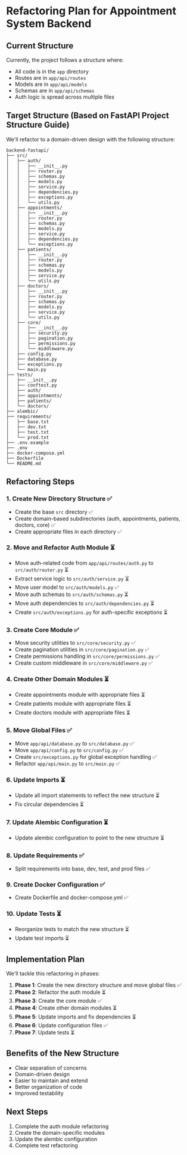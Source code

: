 # Refactoring Plan for Appointment System Backend

## Current Structure

Currently, the project follows a structure where:

- All code is in the `app` directory
- Routes are in `app/api/routes`
- Models are in `app/api/models`
- Schemas are in `app/api/schemas`
- Auth logic is spread across multiple files

## Target Structure (Based on FastAPI Project Structure Guide)

We'll refactor to a domain-driven design with the following structure:

```
backend-fastapi/
├── src/
│   ├── auth/
│   │   ├── __init__.py
│   │   ├── router.py
│   │   ├── schemas.py
│   │   ├── models.py
│   │   ├── service.py
│   │   ├── dependencies.py
│   │   ├── exceptions.py
│   │   └── utils.py
│   ├── appointments/
│   │   ├── __init__.py
│   │   ├── router.py
│   │   ├── schemas.py
│   │   ├── models.py
│   │   ├── service.py
│   │   ├── dependencies.py
│   │   └── exceptions.py
│   ├── patients/
│   │   ├── __init__.py
│   │   ├── router.py
│   │   ├── schemas.py
│   │   ├── models.py
│   │   ├── service.py
│   │   └── utils.py
│   ├── doctors/
│   │   ├── __init__.py
│   │   ├── router.py
│   │   ├── schemas.py
│   │   ├── models.py
│   │   ├── service.py
│   │   └── utils.py
│   ├── core/
│   │   ├── __init__.py
│   │   ├── security.py
│   │   ├── pagination.py
│   │   ├── permissions.py
│   │   └── middleware.py
│   ├── config.py
│   ├── database.py
│   ├── exceptions.py
│   └── main.py
├── tests/
│   ├── __init__.py
│   ├── conftest.py
│   ├── auth/
│   ├── appointments/
│   ├── patients/
│   └── doctors/
├── alembic/
├── requirements/
│   ├── base.txt
│   ├── dev.txt
│   ├── test.txt
│   └── prod.txt
├── .env.example
├── .env
├── docker-compose.yml
├── Dockerfile
└── README.md
```

## Refactoring Steps

### 1. Create New Directory Structure ✅

- Create the base `src` directory ✅
- Create domain-based subdirectories (auth, appointments, patients, doctors, core) ✅
- Create appropriate files in each directory ✅

### 2. Move and Refactor Auth Module ⏳

- Move auth-related code from `app/api/routes/auth.py` to `src/auth/router.py` ⏳
- Extract service logic to `src/auth/service.py` ⏳
- Move user model to `src/auth/models.py` ✅
- Move auth schemas to `src/auth/schemas.py` ⏳
- Move auth dependencies to `src/auth/dependencies.py` ⏳
- Create `src/auth/exceptions.py` for auth-specific exceptions ⏳

### 3. Create Core Module ✅

- Move security utilities to `src/core/security.py` ✅
- Create pagination utilities in `src/core/pagination.py` ✅
- Create permissions handling in `src/core/permissions.py` ✅
- Create custom middleware in `src/core/middleware.py` ✅

### 4. Create Other Domain Modules ⏳

- Create appointments module with appropriate files ⏳
- Create patients module with appropriate files ⏳
- Create doctors module with appropriate files ⏳

### 5. Move Global Files ✅

- Move `app/api/database.py` to `src/database.py` ✅
- Move `app/api/config.py` to `src/config.py` ✅
- Create `src/exceptions.py` for global exception handling ✅
- Refactor `app/api/main.py` to `src/main.py` ✅

### 6. Update Imports ⏳

- Update all import statements to reflect the new structure ⏳
- Fix circular dependencies ⏳

### 7. Update Alembic Configuration ⏳

- Update alembic configuration to point to the new structure ⏳

### 8. Update Requirements ✅

- Split requirements into base, dev, test, and prod files ✅

### 9. Create Docker Configuration ✅

- Create Dockerfile and docker-compose.yml ✅

### 10. Update Tests ⏳

- Reorganize tests to match the new structure ⏳
- Update test imports ⏳

## Implementation Plan

We'll tackle this refactoring in phases:

1. **Phase 1**: Create the new directory structure and move global files ✅
2. **Phase 2**: Refactor the auth module ⏳
3. **Phase 3**: Create the core module ✅
4. **Phase 4**: Create other domain modules ⏳
5. **Phase 5**: Update imports and fix dependencies ⏳
6. **Phase 6**: Update configuration files ✅
7. **Phase 7**: Update tests ⏳

## Benefits of the New Structure

- Clear separation of concerns
- Domain-driven design
- Easier to maintain and extend
- Better organization of code
- Improved testability

## Next Steps

1. Complete the auth module refactoring
2. Create the domain-specific modules
3. Update the alembic configuration
4. Complete test refactoring
